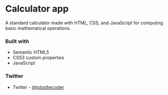 # Calculator app

A standard calculator made with HTML, CSS, and JavaScript for computing basic mathematical operations.

### Built with

- Semantic HTML5
- CSS3 custom properties
- JavaScript

### Twitter

- Twitter - [@tobsthecoder](https://www.twitter.com/tobsthecoder)
